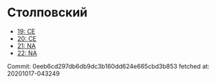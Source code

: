 # Столповский
- [19: CE](19.md)
- [20: CE](20.md)
- [21: NA](21.md)
- [22: NA](22.md)

Commit: 0eeb6cd297db6db9dc3b160dd624e665cbd3b853
 fetched at: 20201017-043249
